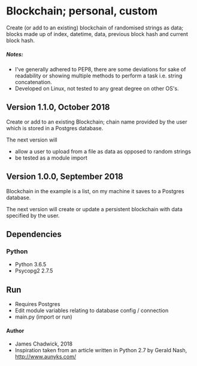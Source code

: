 # Blockchain; personal, custom 
Create (or add to an existing) blockchain of randomised strings as data; blocks made up of index, datetime, data, previous block hash and current block hash.

##### Notes:
* I've generally adhered to PEP8, there are some deviations for sake of readability or showing multiple methods to perform a task i.e. string concatenation.
* Developed on Linux, not tested to any great degree on other OS's.

## Version 1.1.0, October 2018
Create or add to an existing Blockchain; chain name provided by the user which is stored in a Postgres database.

The next version will

* allow a user to upload from a file as data as opposed to random strings
* be tested as a module import

## Version 1.0.0, September 2018
Blockchain in the example is a list, on my machine it saves to a Postgres database.

The next version will create or update a persistent blockchain with data specified by the user.

## Dependencies

### Python
* Python 3.6.5
* Psycopg2 2.7.5

## Run
* Requires Postgres
* Edit module variables relating to database config / connection
* main.py (import or run)

#### Author
* James Chadwick, 2018
* Inspiration taken from an article written in Python 2.7 by Gerald Nash, http://www.aunyks.com/

